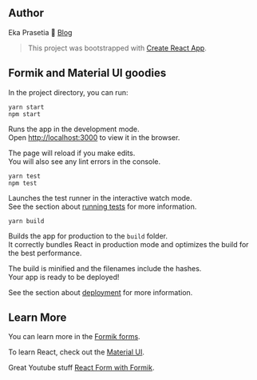 ## Author
Eka Prasetia 📖 [Blog](https://www.ekaprasetia.com/)

> This project was bootstrapped with [Create React App](https://github.com/facebook/create-react-app).

## Formik and Material UI goodies

In the project directory, you can run:
```
yarn start
npm start
```

Runs the app in the development mode.<br />
Open [http://localhost:3000](http://localhost:3000) to view it in the browser.

The page will reload if you make edits.<br />
You will also see any lint errors in the console.

```
yarn test
npm test
```

Launches the test runner in the interactive watch mode.<br />
See the section about [running tests](https://facebook.github.io/create-react-app/docs/running-tests) for more information.

```
yarn build
```

Builds the app for production to the `build` folder.<br />
It correctly bundles React in production mode and optimizes the build for the best performance.

The build is minified and the filenames include the hashes.<br />
Your app is ready to be deployed!

See the section about [deployment](https://facebook.github.io/create-react-app/docs/deployment) for more information.

## Learn More

You can learn more in the [Formik forms](https://jaredpalmer.com/formik/).

To learn React, check out the [Material UI](https://material-ui.com/).

Great Youtube stuff [React Form with Formik](https://www.youtube.com/watch?v=FD50LPJ6bjE).

